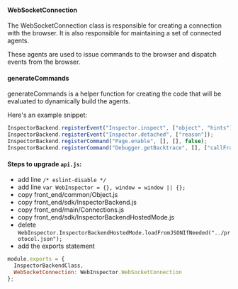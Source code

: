 #### WebSocketConnection

The WebSocketConnection class is responsible for creating a connection
with the browser. It is also responsible for maintaining a set of connected
agents.

These agents are used to issue commands to the browser
and dispatch events from the browser.

#### generateCommands

generateCommands is a helper function for creating the code that will be evaluated to
dynamically build the agents.

Here's an example snippet:

```js
InspectorBackend.registerEvent("Inspector.inspect", ["object", "hints"]);
InspectorBackend.registerEvent("Inspector.detached", ["reason"]);
InspectorBackend.registerCommand("Page.enable", [], [], false);
InspectorBackend.registerCommand("Debugger.getBacktrace", [], ["callFrames", "asyncStackTrace"], false);
```

#### Steps to upgrade `api.js`:

+ add line `/* eslint-disable */`
+ add line `var WebInspector = {}, window = window || {};`
+ copy front_end\/common\/Object.js
+ copy front_end\/sdk\/InspectorBackend.js
+ copy front_end\/main\/Connections.js
+ copy front_end\/sdk\/InspectorBackendHostedMode.js
+ delete `WebInspector.InspectorBackendHostedMode.loadFromJSONIfNeeded("../protocol.json");`
+ add the exports statement

```js
module.exports = {
  InspectorBackendClass,
  WebSocketConnection: WebInspector.WebSocketConnection
};
```
